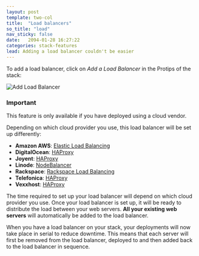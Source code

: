 ```yaml
---
layout: post
template: two-col
title:  "Load balancers"
so_title: "load"
nav_sticky: false
date:   2094-01-28 16:27:22
categories: stack-features
lead: Adding a load balancer couldn't be easier
---
```


To add a load balancer, click on <i>Add a Load Balancer</i> in the Protips of the stack:

![Add Load Balancer](http://cdn.cloud66.com/images/help/load_balancer_protip.png)

<div class="notice">
		<h3>Important</h3>
		<p>This feature is only available if you have deployed using a cloud vendor.</p>
</div>

Depending on which cloud provider you use, this load balancer will be set up differently:

- **Amazon AWS**: [Elastic Load Balancing](http://aws.amazon.com/elasticloadbalancing/)
- **DigitalOcean**: [HAProxy](http://haproxy.1wt.eu/)
- **Joyent**: [HAProxy](http://haproxy.1wt.eu/)
- **Linode**: [NodeBalancer](https://www.linode.com/nodebalancers/)
- **Rackspace**: [Rackspace Load Balancing](http://www.rackspace.com/cloud/load-balancing/)
- **Telefonica**: [HAProxy](http://haproxy.1wt.eu/)
- **Vexxhost**: [HAProxy](http://haproxy.1wt.eu/)

The time required to set up your load balancer will depend on which cloud provider you use. Once your load balancer is set up, it will be ready to distribute the load between your web servers. <strong>All your existing web servers</strong> will automatically be added to the load balancer.

When you have a load balancer on your stack, your deployments will now take place in serial to reduce downtime. This means that each server will first be removed from the load balancer, deployed to and then added back to the load balancer in sequence.
